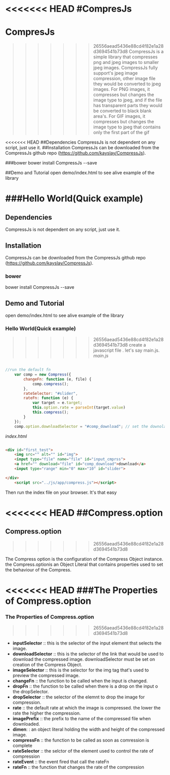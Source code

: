 <<<<<<< HEAD
#CompresJs
=======
# CompresJs
>>>>>>> 26556aead5436e88cd4f82e1a28d3694541b73d8
CompressJs is a simple library that compresses png and jpeg images to smaller jpeg images. CompressJs fully support's jpeg image compression, other image file they would be converted to jpeg images.
For PNG images, it compresses but changes the image type to jpeg, and if the file has transparent parts they would be converted to black blank area's.
For GIF images,  it compresses but changes the image type to jpeg that contains only the first part of the gif

<<<<<<< HEAD
##Dependencies
CompressJs is not dependent on any script, just use it.
##Installation
CompressJs can be downloaded from the CompressJs github repo (https://github.com/kayslay/CompressJs).


###bower
bower install CompressJs --save

##Demo and Tutorial
open demo/index.html to see alive example of the library

###Hello World(Quick example)
=======
## Dependencies
CompressJs is not dependent on any script, just use it.
## Installation
CompressJs can be downloaded from the CompressJs github repo (https://github.com/kayslay/CompressJs).


### bower
bower install CompressJs --save

## Demo and Tutorial
open demo/index.html to see alive example of the library

### Hello World(Quick example)
>>>>>>> 26556aead5436e88cd4f82e1a28d3694541b73d8
create a javascript file . let's say main.js.
_main.js_
```javascript
       
//run the default fn
    var comp = new Compress({
        changeFn: function (e, file) {
            comp.compress();
        },
        rateSelector: "#slider",
        rateFn: function (e) {
            var target = e.target;
            this.option.rate = parseInt(target.value)
            this.compress();
        }
    });
    comp.option.downloadSelector = "#comp_download"; // set the downolad button selector
```
        
 _index.html_

 ```html

 <div id="first_test">
     <img src="" alt="" id="img">
     <input type="file" name="file" id="input_cmprss">
     <a href="" download="file" id="comp_download">download</a>
     <input type="range" min="0" max="10" id="slider">

 </div>
     <script src="../js/app/compress.js"></script>
 ```
Then run the index file on your browser. It's that easy

<<<<<<< HEAD
##Compress.option
=======
## Compress.option
>>>>>>> 26556aead5436e88cd4f82e1a28d3694541b73d8

The Compress option is the configuration of the Compress Object instance. the Compress.optionis an Object Literal that contains properties
used to set the behaviour of the Compress.

<<<<<<< HEAD
###The Properties of Compress.option
=======
### The Properties of Compress.option
>>>>>>> 26556aead5436e88cd4f82e1a28d3694541b73d8

 - **inputSelector** :: this is the selector of the input element thst selects the image.
 - **downloadSelector** :: this is the selector of the link that would be used to download the compressed image. downloadSelector must be set on creation of the Compress Object.
 - **imageSelector** :: this is the selector for the img tag that's used to preview the compressed image.
 - **changeFn** :: the function to be called when the input is changed.
 - **dropFn**  :: the function to be called when there is a drop on the input o the dropSelector.
 - **dropSelector** :: the selector of the elemnt to drop the image for compression.
 - **rate** :: the default rate at which the image is compressed. the lower the rate the higher the compression.
 - **imagePrefix** :: the prefix to the name of the compressed file when downloaded.
 - **dimen**: : an object literal holding the width and height of the compressed image.
 - **compressFn** :: the function to be called as soon as comression is complete
 - **rateSelector** :: the selctor of the element used to control the rate of compression
 - **rateEvent** :: the event fired that call the rateFn
 - **rateFn** :: the function that changes the rate of the compression
